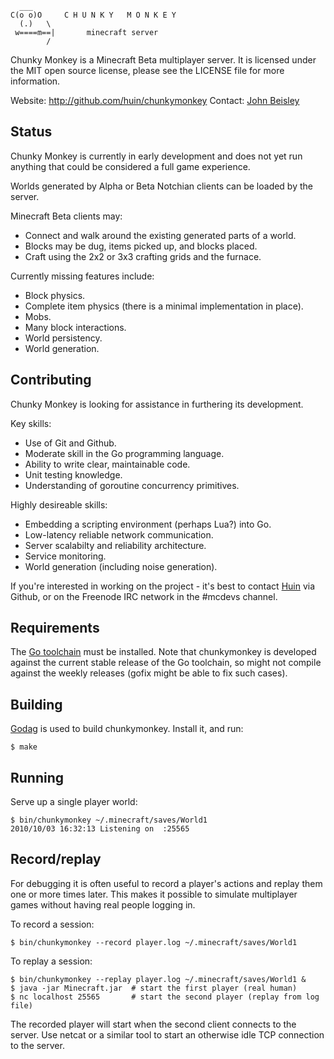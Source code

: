
      ___
    C(o o)O     C H U N K Y   M O N K E Y
      (.)   \
     w====m==|       minecraft server
            /

Chunky Monkey is a Minecraft Beta multiplayer server.  It is licensed under
the MIT open source license, please see the LICENSE file for more information.

Website: http://github.com/huin/chunkymonkey
Contact: [John Beisley][3]

Status
------

Chunky Monkey is currently in early development and does not yet run anything
that could be considered a full game experience.

Worlds generated by Alpha or Beta Notchian clients can be loaded by the server.

Minecraft Beta clients may:

*   Connect and walk around the existing generated parts of a world.
*   Blocks may be dug, items picked up, and blocks placed.
*   Craft using the 2x2 or 3x3 crafting grids and the furnace.

Currently missing features include:

*   Block physics.
*   Complete item physics (there is a minimal implementation in place).
*   Mobs.
*   Many block interactions.
*   World persistency.
*   World generation.


Contributing
------------

Chunky Monkey is looking for assistance in furthering its development.

Key skills:

*   Use of Git and Github.
*   Moderate skill in the Go programming language.
*   Ability to write clear, maintainable code.
*   Unit testing knowledge.
*   Understanding of goroutine concurrency primitives.

Highly desireable skills:

*   Embedding a scripting environment (perhaps Lua?) into Go.
*   Low-latency reliable network communication.
*   Server scalabilty and reliability architecture.
*   Service monitoring.
*   World generation (including noise generation).

If you're interested in working on the project - it's best to contact [Huin][3]
via Github, or on the Freenode IRC network in the #mcdevs channel.


Requirements
------------

The [Go toolchain][1] must be installed. Note that chunkymonkey is developed
against the current stable release of the Go toolchain, so might not compile
against the weekly releases (gofix might be able to fix such cases).


Building
--------

[Godag][2] is used to build chunkymonkey. Install it, and run:

    $ make

Running
-------

Serve up a single player world:

    $ bin/chunkymonkey ~/.minecraft/saves/World1
    2010/10/03 16:32:13 Listening on  :25565

Record/replay
-------------

For debugging it is often useful to record a player's actions and replay them
one or more times later.  This makes it possible to simulate multiplayer games
without having real people logging in.

To record a session:

    $ bin/chunkymonkey --record player.log ~/.minecraft/saves/World1

To replay a session:

    $ bin/chunkymonkey --replay player.log ~/.minecraft/saves/World1 &
    $ java -jar Minecraft.jar  # start the first player (real human)
    $ nc localhost 25565       # start the second player (replay from log file)

The recorded player will start when the second client connects to the server.
Use netcat or a similar tool to start an otherwise idle TCP connection to the
server.


[1]: http://golang.org/doc/install.html          "Go toolchain installation"
[2]: http://code.google.com/p/godag/wiki/Install "Godag builder"
[3]: https://github.com/huin                     "Huin on Github"
